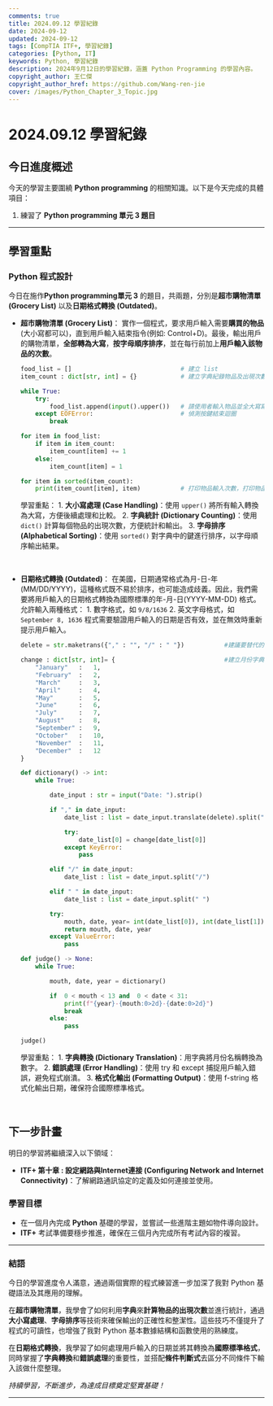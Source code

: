 ```yaml
---
comments: true
title: 2024.09.12 學習紀錄
date: 2024-09-12
updated: 2024-09-12
tags: [CompTIA ITF+, 學習紀錄]
categories: [Python, IT]
keywords: Python, 學習紀錄
description: 2024年9月12日的學習紀錄，涵蓋 Python Programming 的學習內容。
copyright_author: 王仁傑
copyright_author_href: https://github.com/Wang-ren-jie
cover: /images/Python_Chapter_3_Topic.jpg
---
```


# 2024.09.12 學習紀錄

## 今日進度概述

今天的學習主要圍繞 **Python programming** 的相關知識。以下是今天完成的具體項目：

1. 練習了 **Python programming 單元 3 題目**

---

## 學習重點

### Python 程式設計

今日在施作**Python programming單元 3** 的題目，共兩題，分別是**超市購物清單 (Grocery List\)** 以及**日期格式轉換 (Outdated\)**。

- **超市購物清單 (Grocery List\)**：
    實作一個程式，要求用戶輸入需要**購買的物品**(大小寫都可以)，直到用戶輸入結束指令(例如: Control+D)。最後，輸出用戶的購物清單，**全部轉為大寫**，**按字母順序排序**，並在每行前加上**用戶輸入該物品的次數**。

    ```python
    food_list = []                              # 建立 list
    item_count : dict[str, int] = {}            # 建立字典紀錄物品及出現次數

    while True:
        try:
            food_list.append(input().upper())   # 請使用者輸入物品並全大寫寫入 list
        except EOFError:                        # 偵測按鍵結束迴圈
            break

    for item in food_list:
        if item in item_count:
            item_count[item] += 1
        else:
            item_count[item] = 1

    for item in sorted(item_count):
        print(item_count[item], item)           # 打印物品輸入次數，打印物品名稱
    ```
    學習重點：
        1.  **大小寫處理 (Case Handling\)**：使用 `upper()` 將所有輸入轉換為大寫，方便後續處理和比較。
        2.  **字典統計 (Dictionary Counting\)**：使用 `dict()` 計算每個物品的出現次數，方便統計和輸出。
        3.  **字母排序 (Alphabetical Sorting\)**：使用 `sorted()` 對字典中的鍵進行排序，以字母順序輸出結果。
</br>


- **日期格式轉換 (Outdated\)**：
    在美國，日期通常格式為月-日-年 (MM/DD/YYYY)，這種格式既不易於排序，也可能造成歧義。因此，我們需要將用戶輸入的日期格式轉換為國際標準的年-月-日(YYYY-MM-DD) 格式。允許輸入兩種格式：
        1.  數字格式，如 `9/8/1636`
        2.  英文字母格式，如 `September 8, 1636`
    程式需要驗證用戶輸入的日期是否有效，並在無效時重新提示用戶輸入。

    ```python
    delete = str.maketrans({"," : "", "/" : " "})           #建議要替代的字串

    change : dict[str, int]= {                              #建立月份字典
        "January"   :   1,
        "February"  :   2,
        "March"     :   3,
        "April"     :   4,
        "May"       :   5,
        "June"      :   6,
        "July"      :   7,
        "August"    :   8,
        "September" :   9,
        "October"   :   10,
        "November"  :   11,
        "December"  :   12
    }

    def dictionary() -> int:
        while True:

            date_input : str = input("Date: ").strip()                                      #定義使用者輸入日期並去掉左右空格

            if "," in date_input:                                                           #如果輸入字串含 [,]
                date_list : list = date_input.translate(delete).split(" ")                  #整理字串並分類為 list

                try:
                    date_list[0] = change[date_list[0]]                                     #嘗試替代月份字串為數字
                except KeyError:
                    pass

            elif "/" in date_input:                                                         #如果輸入字串含 [/]
                date_list : list = date_input.split("/")                                    #整理字串並分類為 list

            elif " " in date_input:                                                         #如果輸入字串含 [ ]
                date_list : list = date_input.split(" ")                                    #整理字串並分類為 list

            try:
                mouth, date, year= int(date_list[0]), int(date_list[1]), int(date_list[2])  #將分類結果轉換為數字
                return mouth, date, year
            except ValueError:
                pass

    def judge() -> None:
        while True:

            mouth, date, year = dictionary()

            if  0 < mouth < 13 and  0 < date < 31:                                          #判斷日期的合理性
                print(f"{year}-{mouth:0>2d}-{date:0>2d}")                                   #打印結果
                break
            else:
                pass

    judge()

    ```
    學習重點：
        1. **字典轉換 (Dictionary Translation\)**：用字典將月份名稱轉換為數字。
        2. **錯誤處理 (Error Handling\)**：使用 try 和 except 捕捉用戶輸入錯誤，避免程式崩潰。
        3. **格式化輸出 (Formatting Output\)**：使用 f-string 格式化輸出日期，確保符合國際標準格式。
</br>

## 下一步計畫

明日的學習將繼續深入以下領域：

- **ITF+ 第十章 : 設定網路與Internet連接 (Configuring Network and Internet Connectivity\)**：了解網路通訊協定的定義及如何連接並使用。

### 學習目標

- 在一個月內完成 **Python** 基礎的學習，並嘗試一些進階主題如物件導向設計。
- **ITF+** 考試準備要穩步推進，確保在三個月內完成所有考試內容的複習。

---

### 結語

今日的學習進度令人滿意，通過兩個實際的程式練習進一步加深了我對 Python 基礎語法及其應用的理解。

在**超市購物清單**，我學會了如何利用**字典**來**計算物品的出現次數**並進行統計，通過**大小寫處理**、**字母排序**等技術來確保輸出的正確性和整潔性。這些技巧不僅提升了程式的可讀性，也增強了我對 Python 基本數據結構和函數使用的熟練度。

在**日期格式轉換**，我學習了如何處理用戶輸入的日期並將其轉換為**國際標準格式**，同時掌握了**字典轉換**和**錯誤處理**的重要性，並搭配**條件判斷式**去區分不同條件下輸入該做什麼整理。

_持續學習，不斷進步，為達成目標奠定堅實基礎！_

---
